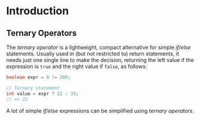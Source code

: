 # Introduction

## Ternary Operators

The _ternary operator_ is a lightweight, compact alternative for simple _if/else_ statements. Usually used in (but not restricted to) return statements, it needs just one single line to make the decision, returning the left value if the expression is `true` and the right value if `false`, as follows:

```java
boolean expr = 0 != 200;

// Ternary statement
int value = expr ? 22 : 33;
// => 22
```

A lot of simple _if/else_ expressions can be simplified using _ternary operators_.

